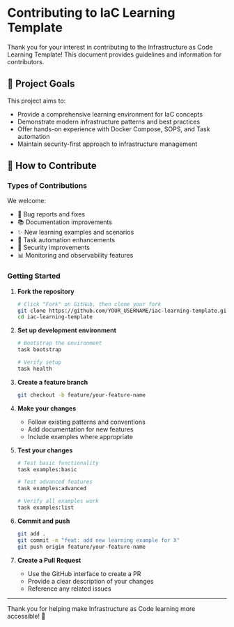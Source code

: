 # Contributing to IaC Learning Template

Thank you for your interest in contributing to the Infrastructure as Code Learning Template! This document provides guidelines and information for contributors.

## 🎯 Project Goals

This project aims to:
- Provide a comprehensive learning environment for IaC concepts
- Demonstrate modern infrastructure patterns and best practices
- Offer hands-on experience with Docker Compose, SOPS, and Task automation
- Maintain security-first approach to infrastructure management

## 🤝 How to Contribute

### Types of Contributions

We welcome:
- 🐛 Bug reports and fixes
- 📚 Documentation improvements
- ✨ New learning examples and scenarios
- 🔧 Task automation enhancements
- 🔐 Security improvements
- 📊 Monitoring and observability features

### Getting Started

1. **Fork the repository**
   ```bash
   # Click "Fork" on GitHub, then clone your fork
   git clone https://github.com/YOUR_USERNAME/iac-learning-template.git
   cd iac-learning-template
   ```

2. **Set up development environment**
   ```bash
   # Bootstrap the environment
   task bootstrap
   
   # Verify setup
   task health
   ```

3. **Create a feature branch**
   ```bash
   git checkout -b feature/your-feature-name
   ```

4. **Make your changes**
   - Follow existing patterns and conventions
   - Add documentation for new features
   - Include examples where appropriate

5. **Test your changes**
   ```bash
   # Test basic functionality
   task examples:basic
   
   # Test advanced features
   task examples:advanced
   
   # Verify all examples work
   task examples:list
   ```

6. **Commit and push**
   ```bash
   git add .
   git commit -m "feat: add new learning example for X"
   git push origin feature/your-feature-name
   ```

7. **Create a Pull Request**
   - Use the GitHub interface to create a PR
   - Provide a clear description of your changes
   - Reference any related issues

---

Thank you for helping make Infrastructure as Code learning more accessible! 🚀
